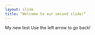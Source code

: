 ```yaml
---
layout: slide
title: “Welcome to our second slide!”
---
```

My new test
Use the left arrow to go back!
